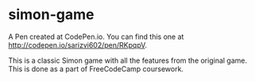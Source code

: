 # simon-game

A Pen created at CodePen.io. You can find this one at http://codepen.io/sarizvi602/pen/RKpqpV.

 This is a classic Simon game with all the features from the original game. This is done as a part of FreeCodeCamp coursework.

